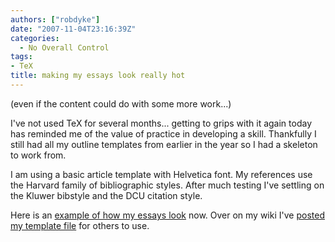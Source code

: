 ```yaml
---
authors: ["robdyke"]
date: "2007-11-04T23:16:39Z"
categories:
  - No Overall Control
tags:
- TeX
title: making my essays look really hot
---
```

(even if the content could do with some more work...)

I've not used TeX for several months... getting to grips with it again today has reminded me of the value of practice in developing a skill. Thankfully I still had all my outline templates from earlier in the year so I had a skeleton to work from.

I am using a basic article template with Helvetica font. My references use the Harvard family of bibliographic styles. After much testing I've settling on the Kluwer bibstyle and the DCU citation style.

Here is an [example of how my essays look](http://www.robdyke.com/wikwikwah/images/8/87/Essay_template_for_smiths.pdf) now. Over on my wiki I've [posted my template file](http://www.robdyke.com/wikwikwah/index.php/Using_TeX) for others to use.
